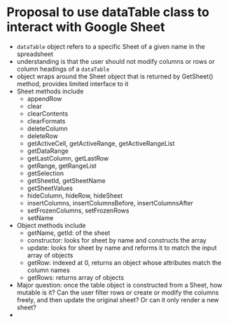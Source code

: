 # Proposal to use dataTable class to interact with Google Sheet

- `dataTable` object refers to a specific Sheet of a given name in the spreadsheet
- understanding is that the user should not modify columns or rows or column headings of a `dataTable`
- object wraps around the Sheet object that is returned by GetSheet() method, provides limited interface to it
- Sheet methods include
    - appendRow
    - clear
    - clearContents
    - clearFormats
    - deleteColumn
    - deleteRow
    - getActiveCell, getActiveRange, getActiveRangeList
    - getDataRange
    - getLastColumn, getLastRow
    - getRange, getRangeList
    - getSelection
    - getSheetId, getSheetName
    - getSheetValues
    - hideColumn, hideRow, hideSheet
    - insertColumns, insertColumnsBefore, insertColumnsAfter
    - setFrozenColumns, setFrozenRows
    - setName
- Object methods include
    - getName, getId: of the sheet
    - constructor: looks for sheet by name and constructs the array
    - update: looks for sheet by name and reforms it to match the input array of objects
    - getRow: indexed at 0, returns an object whose attributes match the column names
    - getRows: returns array of objects
- Major question: once the table object is constructed from a Sheet, how mutable is it? Can the user filter rows or create or modify the columns freely, and then update the original sheet? Or can it only render a new sheet?
- 
